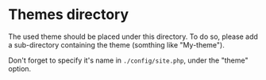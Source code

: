 # Themes directory

The used theme should be placed under this directory. To do so, please add a sub-directory containing the theme (somthing like "My-theme").

Don't forget to specify it's name in `./config/site.php`, under the "theme" option.